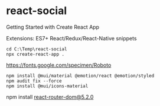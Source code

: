 # react-social
Getting Started with Create React App

Extensions:
    ES7+ React/Redux/React-Native snippets

```
cd C:\Temp\react-social
npx create-react-app .
```

https://fonts.google.com/specimen/Roboto

<link rel="preconnect" href="https://fonts.gstatic.com" crossorigin>
<link href="https://fonts.googleapis.com/css2?family=Roboto:ital,wght@0,100;0,300;0,400;0,500;0,700;0,900;1,500&display=swap" rel="stylesheet">


```
npm install @mui/material @emotion/react @emotion/styled
npm audit fix --force
npm install @mui/icons-material
```

npm install react-router-dom@5.2.0